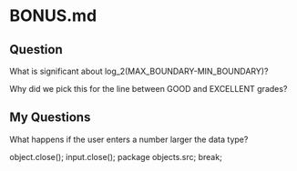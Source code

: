 # 	BONUS.md

## 	Question

What is significant about log_2(MAX_BOUNDARY-MIN_BOUNDARY)?

Why did we pick this for the line between GOOD and EXCELLENT grades?

## 	My Questions

What happens if the user enters a number larger the data type? 

object.close();
input.close();
package objects.src;
break;